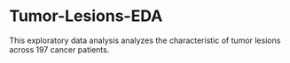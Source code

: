 # Tumor-Lesions-EDA
This exploratory data analysis analyzes the characteristic of tumor lesions across 197 cancer patients.
